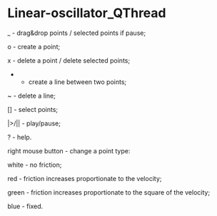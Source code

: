 Linear-oscillator_QThread
=========================
 _ - drag&drop points / selected points if pause;
 
 o - create a point;

 x - delete a point / delete selected points;

 - - create a line between two points;

 ~ - delete a line;

[] - select points;

|>/|| - play/pause;

? - help.

right mouse button - change a point type:

  white - no friction;

  red - friction increases proportionate to the velocity;

  green - friction increases proportionate to the square of the velocity;

  blue - fixed.
